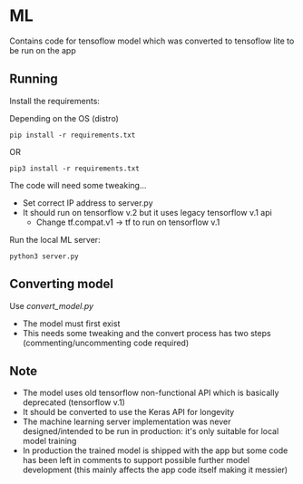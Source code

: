 # ML
Contains code for tensoflow model which was converted to tensoflow lite to be
run on the app

## Running

Install the requirements:

Depending on the OS (distro)
```
pip install -r requirements.txt
```
OR
```
pip3 install -r requirements.txt
```

The code will need some tweaking...
 - Set correct IP address to server.py
 - It should run on tensorflow v.2 but it uses legacy tensorflow v.1 api
   - Change tf.compat.v1 -> tf to run on tensorflow v.1

Run the local ML server:
```
python3 server.py
```

## Converting model
Use _convert_model.py_
- The model must first exist
- This needs some tweaking and the convert process has two steps (commenting/uncommenting code required)

## Note
* The model uses old tensorflow non-functional API which is basically deprecated (tensorflow v.1)
* It should be converted to use the Keras API for longevity
* The machine learning server implementation was never designed/intended to be run in production: it's only suitable for local model training
* In production the trained model is shipped with the app but some code has been
left in comments to support possible further model development (this mainly affects the app code itself making it messier)
